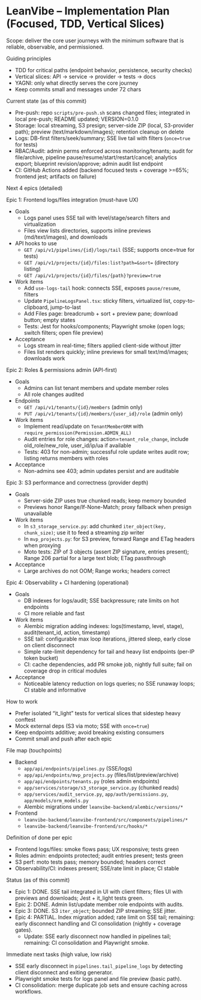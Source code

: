 # LeanVibe – Implementation Plan (Focused, TDD, Vertical Slices)

Scope: deliver the core user journeys with the minimum software that is reliable, observable, and permissioned.

Guiding principles
- TDD for critical paths (endpoint behavior, persistence, security checks)
- Vertical slices: API → service → provider → tests → docs
- YAGNI: only what directly serves the core journey
- Keep commits small and messages under 72 chars

Current state (as of this commit)
- Pre-push: repo `scripts/pre-push.sh` scans changed files; integrated in local pre-push; README updated; VERSION=0.1.0
- Storage: local streaming, S3 presign; server-side ZIP (local, S3-provider path); preview (text/markdown/images); retention cleanup on delete
- Logs: DB-first filters/seek/summary; SSE live tail with filters (`once=true` for tests)
- RBAC/Audit: admin perms enforced across monitoring/tenants; audit for file/archive, pipeline pause/resume/start/restart/cancel; analytics export; blueprint revision/approve; admin audit list endpoint
- CI: GitHub Actions added (backend focused tests + coverage >=65%; frontend jest; artifacts on failure)

Next 4 epics (detailed)

Epic 1: Frontend logs/files integration (must-have UX)
- Goals
  - Logs panel uses SSE tail with level/stage/search filters and virtualization
  - Files view lists directories, supports inline previews (md/text/images), and downloads
- API hooks to use
  - `GET /api/v1/pipelines/{id}/logs/tail` (SSE; supports once=true for tests)
  - `GET /api/v1/projects/{id}/files:list?path=&sort=` (directory listing)
  - `GET /api/v1/projects/{id}/files/{path}?preview=true`
- Work items
  - Add `use-logs-tail` hook: connects SSE, exposes `pause/resume`, filters
  - Update `PipelineLogsPanel.tsx`: sticky filters, virtualized list, copy-to-clipboard, jump-to-last
  - Add Files page: breadcrumb + sort + preview pane; download button; empty states
  - Tests: Jest for hooks/components; Playwright smoke (open logs; switch filters; open file preview)
- Acceptance
  - Logs stream in real-time; filters applied client-side without jitter
  - Files list renders quickly; inline previews for small text/md/images; downloads work

Epic 2: Roles & permissions admin (API-first)
- Goals
  - Admins can list tenant members and update member roles
  - All role changes audited
- Endpoints
  - `GET /api/v1/tenants/{id}/members` (admin only)
  - `PUT /api/v1/tenants/{id}/members/{user_id}/role` (admin only)
- Work items
  - Implement read/update on `TenantMemberORM` with `require_permission(Permission.ADMIN_ALL)`
  - Audit entries for role changes: action=`tenant_role_change`, include old_role/new_role, user_id/ip/ua if available
  - Tests: 403 for non-admin; successful role update writes audit row; listing returns members with roles
- Acceptance
  - Non-admins see 403; admin updates persist and are auditable

Epic 3: S3 performance and correctness (provider depth)
- Goals
  - Server-side ZIP uses true chunked reads; keep memory bounded
  - Previews honor Range/If-None-Match; proxy fallback when presign unavailable
- Work items
  - In `s3_storage_service.py`: add chunked `iter_object(key, chunk_size)`; use it to feed a streaming zip writer
  - In `mvp_projects.py`: for S3 preview, forward Range and ETag headers when proxying
  - Moto tests: ZIP of 3 objects (assert ZIP signature, entries present); Range 206 partial for a large text blob; ETag passthrough
- Acceptance
  - Large archives do not OOM; Range works; headers correct

Epic 4: Observability + CI hardening (operational)
- Goals
  - DB indexes for logs/audit; SSE backpressure; rate limits on hot endpoints
  - CI more reliable and fast
- Work items
  - Alembic migration adding indexes: logs(timestamp, level, stage), audit(tenant_id, action, timestamp)
  - SSE tail: configurable max loop iterations, jittered sleep, early close on client disconnect
  - Simple rate-limit dependency for tail and heavy list endpoints (per-IP token bucket)
  - CI: cache dependencies, add PR smoke job, nightly full suite; fail on coverage drop in critical modules
- Acceptance
  - Noticeable latency reduction on logs queries; no SSE runaway loops; CI stable and informative

How to work
- Prefer isolated “it_light” tests for vertical slices that sidestep heavy conftest
- Mock external deps (S3 via moto; SSE with `once=true`)
- Keep endpoints additive; avoid breaking existing consumers
- Commit small and push after each epic

File map (touchpoints)
- Backend
  - `app/api/endpoints/pipelines.py` (SSE/logs)
  - `app/api/endpoints/mvp_projects.py` (files/list/preview/archive)
  - `app/api/endpoints/tenants.py` (roles admin endpoints)
  - `app/services/storage/s3_storage_service.py` (chunked reads)
  - `app/services/audit_service.py`, `app/auth/permissions.py`, `app/models/orm_models.py`
  - Alembic migrations under `leanvibe-backend/alembic/versions/*`
- Frontend
  - `leanvibe-backend/leanvibe-frontend/src/components/pipelines/*`
  - `leanvibe-backend/leanvibe-frontend/src/hooks/*`

Definition of done per epic
- Frontend logs/files: smoke flows pass; UX responsive; tests green
- Roles admin: endpoints protected; audit entries present; tests green
- S3 perf: moto tests pass; memory bounded; headers correct
- Observability/CI: indexes present; SSE/rate limit in place; CI stable

Status (as of this commit)
- Epic 1: DONE. SSE tail integrated in UI with client filters; files UI with previews and downloads; Jest + it_light tests green.
- Epic 2: DONE. Admin list/update member role endpoints with audits.
- Epic 3: DONE. S3 `iter_object`; bounded ZIP streaming; SSE jitter.
- Epic 4: PARTIAL. Index migration added; rate limit on SSE tail; remaining: early disconnect handling and CI consolidation (nightly + coverage gates).
  - Update: SSE early disconnect now handled in pipelines tail; remaining: CI consolidation and Playwright smoke.

Immediate next tasks (high value, low risk)
- SSE early disconnect in `pipelines.tail_pipeline_logs` by detecting client disconnect and exiting generator.
- Playwright smoke tests for logs panel and file preview (basic path).
- CI consolidation: merge duplicate job sets and ensure caching across workflows.

